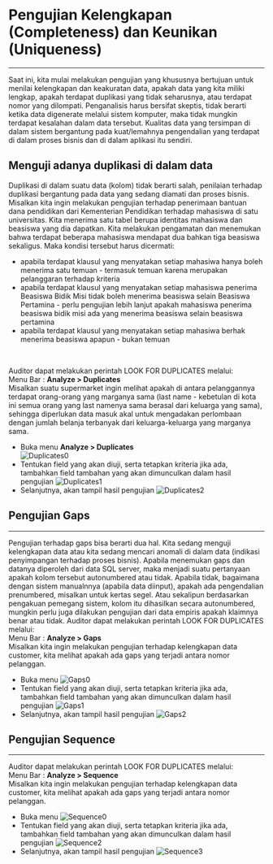 # Pengujian Kelengkapan (Completeness) dan Keunikan (Uniqueness)
***

Saat ini, kita mulai melakukan pengujian yang khususnya bertujuan untuk menilai kelengkapan dan keakuratan data, apakah data yang kita miliki lengkap, apakah terdapat duplikasi yang tidak seharusnya, atau terdapat nomor yang dilompati. Penganalisis harus bersifat skeptis, tidak berarti ketika data digenerate melalui sistem komputer, maka tidak mungkin terdapat kesalahan dalam data tersebut. Kualitas data yang tersimpan di dalam sistem bergantung pada kuat/lemahnya pengendalian yang terdapat di dalam proses bisnis dan di dalam aplikasi itu sendiri.

## Menguji adanya duplikasi di dalam data
Duplikasi di dalam suatu data (kolom) tidak berarti salah, penilaian terhadap duplikasi bergantung pada data yang sedang diamati dan proses bisnis. 
Misalkan kita ingin melakukan pengujian terhadap penerimaan bantuan dana pendidikan dari Kementerian Pendidikan terhadap mahasiswa di satu universitas. Kita menerima satu tabel berupa identitas mahasiswa dan beasiswa yang dia dapatkan. Kita melakukan pengamatan dan menemukan bahwa terdapat beberapa mahasiswa mendapat dua bahkan tiga beasiswa sekaligus. Maka kondisi tersebut harus dicermati:
* apabila terdapat klausul yang menyatakan setiap mahasiwa hanya boleh menerima satu temuan - termasuk temuan karena merupakan pelanggaran  terhadap kriteria
* apabila terdapat klausul yang menyatakan setiap mahasiswa penerima Beasiswa Bidik Misi tidak boleh menerima beasiswa selain Beasiswa Pertamina - perlu pengujian lebih lanjut apakah mahasiswa penerima beasiswa bidik misi ada yang menerima beasiswa selain beasiswa pertamina
* apabila terdapat klausul yang menyatakan setiap mahasiwa berhak menerima beasiswa apapun - bukan temuan
<br>

Auditor dapat melakukan perintah LOOK FOR DUPLICATES melalui:<br>
Menu Bar : **Analyze > Duplicates**<br>
Misalkan suatu supermarket ingin melihat apakah di antara pelanggannya terdapat orang-orang yang marganya sama (last name - kebetulan di kota ini semua orang yang last namenya sama berasal dari keluarga yang sama), sehingga diperlukan data masuk akal untuk mengadakan perlombaan dengan jumlah belanja terbanyak dari keluarga-keluarga yang marganya sama.
* Buka menu **Analyze > Duplicates** <br>
![Duplicates0](https://github.com/ansyaku/tabk.acl/blob/main/img/DUPLICATES0.PNG)
* Tentukan field yang akan diuji, serta tetapkan kriteria jika ada, tambahkan field tambahan yang akan dimunculkan dalam hasil pengujian
![Duplicates1](https://github.com/ansyaku/tabk.acl/blob/main/img/DUPLICATES1.PNG)
* Selanjutnya, akan tampil hasil pengujian
![Duplicates2](https://github.com/ansyaku/tabk.acl/blob/main/img/DUPLICATES2.PNG)

## Pengujian Gaps
***
Pengujian terhadap gaps bisa berarti dua hal. Kita sedang menguji kelengkapan data atau kita sedang mencari anomali di dalam data (indikasi penyimpangan terhadap proses bisnis). Apabila menemukan gaps dan datanya diperoleh dari data SQL server, maka menjadi suatu pertanyaan apakah kolom tersebut autonumbered atau tidak. Apabila tidak, bagaimana dengan sistem manualnnya (apabila data diinput), apakah ada pengendalian prenumbered, misalkan untuk kertas segel. Atau sekalipun berdasarkan pengakuan pemegang sistem, kolom itu dihasilkan secara autonumbered, mungkin perlu juga dilakukan pengujian dari data empiris apakah klaimnya benar atau tidak.
Auditor dapat melakukan perintah LOOK FOR DUPLICATES melalui:<br>
Menu Bar : **Analyze > Gaps**<br>
Misalkan kita ingin melakukan pengujian terhadap kelengkapan data customer, kita melihat apakah ada gaps yang terjadi antara nomor pelanggan.
* Buka menu
![Gaps0](https://github.com/ansyaku/tabk.acl/blob/main/img/GAPS0.png)
* Tentukan field yang akan diuji, serta tetapkan kriteria jika ada, tambahkan field tambahan yang akan dimunculkan dalam hasil pengujian
![Gaps1](https://github.com/ansyaku/tabk.acl/blob/main/img/GAPS1.PNG)
* Selanjutnya, akan tampil hasil pengujian
![Gaps2](https://github.com/ansyaku/tabk.acl/blob/main/img/GAPS2.PNG)

## Pengujian Sequence
***
Auditor dapat melakukan perintah LOOK FOR DUPLICATES melalui:<br>
Menu Bar : **Analyze > Sequence**<br>
Misalkan kita ingin melakukan pengujian terhadap kelengkapan data customer, kita melihat apakah ada gaps yang terjadi antara nomor pelanggan.
* Buka menu
![Sequence0](https://github.com/ansyaku/tabk.acl/blob/main/img/SEQUENCE0.png)
* Tentukan field yang akan diuji, serta tetapkan kriteria jika ada, tambahkan field tambahan yang akan dimunculkan dalam hasil pengujian
![Sequence2](https://github.com/ansyaku/tabk.acl/blob/main/img/SEQUENCE2.PNG)
* Selanjutnya, akan tampil hasil pengujian
![Sequence3](https://github.com/ansyaku/tabk.acl/blob/main/img/SEQUENCE3.PNG)
